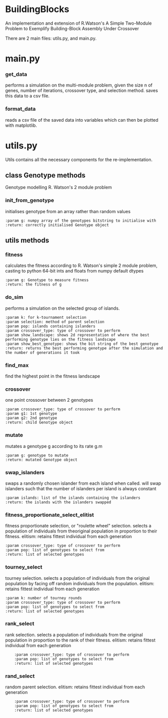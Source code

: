 # BuildingBlocks

An implementation and extension of R.Watson's A Simple Two-Module Problem to Exemplify Building-Block Assembly Under Crossover

There are 2 main files: utils.py, and main.py.

# main.py

### get_data

performs a simulation on the multi-module problem, given the size n of genes, number of iterations, crossover type, and selection method.
saves this data to a csv file.

### format_data

reads a csv file of the saved data into variables which can then be plotted with matplotlib.

# utils.py

Utils contains all the necessary components for the re-implementation.

## class Genotype methods

Genotype modelling R. Watson's 2 module problem

### init_from_genotype

initialises genotype from an array rather than random values

    :param g: numpy array of the genotypes bitstring to initialise with
    :return: correctly initialised Genotype object
    
## utils methods

### fitness

calculates the fitness according to R. Watson's simple 2 module problem, casting to python 64-bit ints and floats from numpy default dtypes

    :param g: Genotype to measure fitness
    :return: the fitness of g

### do_sim

performs a simulation on the selected group of islands.

    :param k: for k-tournament selection
    :param selection: method of parent selection
    :param pop: islands containing islanders
    :param crossover_type: type of crossover to perform
    :param show_landscape: shows 2d representation of where the best performing genotype lies on the fitness landscape
    :param show_best_genotype: shows the bit string of the best genotype
    :return: returns the best performing genotype after the simulation and the number of generations it took

### find_max

find the highest point in the fitness landscape

### crossover

one point crossover between 2 genotypes

    :param crossover_type: type of crossover to perform
    :param g1: 1st genotype
    :param g2: 2nd genotype
    :return: child Genotype object
    
### mutate

mutates a genotype g according to its rate g.m

    :param g: genotype to mutate
    :return: mutated Genotype object
    
### swap_islanders

swaps a randomly chosen islander from each island when called. will swap islanders such that the number of islanders per island is always constant

    :param islands: list of the islands containing the islanders
    :return: the islands with the islanders swapped
    
### fitness_proportionate_select_elitist

fitness proportionate selection, or "roulette wheel" selection. selects a population of individuals from theoriginal population in proportion to their fitness. elitism: retains fittest individual from each generation

    :param crossover_type: type of crossover to perform
    :param pop: list of genotypes to select from
    :return: list of selected genotypes
    
    
### tourney_select

tourney selection. selects a population of individuals from the original population by facing off random individuals from the population. elitism: retains fittest individual from each generation

    :param k: number of tourney rounds
    :param crossover_type: type of crossover to perform
    :param pop: list of genotypes to select from
    :return: list of selected genotypes
    
### rank_select

rank selection. selects a population of individuals from the original population in proportion to the rank of their fitness. elitism: retains fittest individual from each generation
        
        :param crossover_type: type of crossover to perform
        :param pop: list of genotypes to select from
        :return: list of selected genotypes
        
### rand_select

random parent selection. elitism: retains fittest individual from each generation

        :param crossover_type: type of crossover to perform
        :param pop: list of genotypes to select from
        :return: list of selected genotypes
